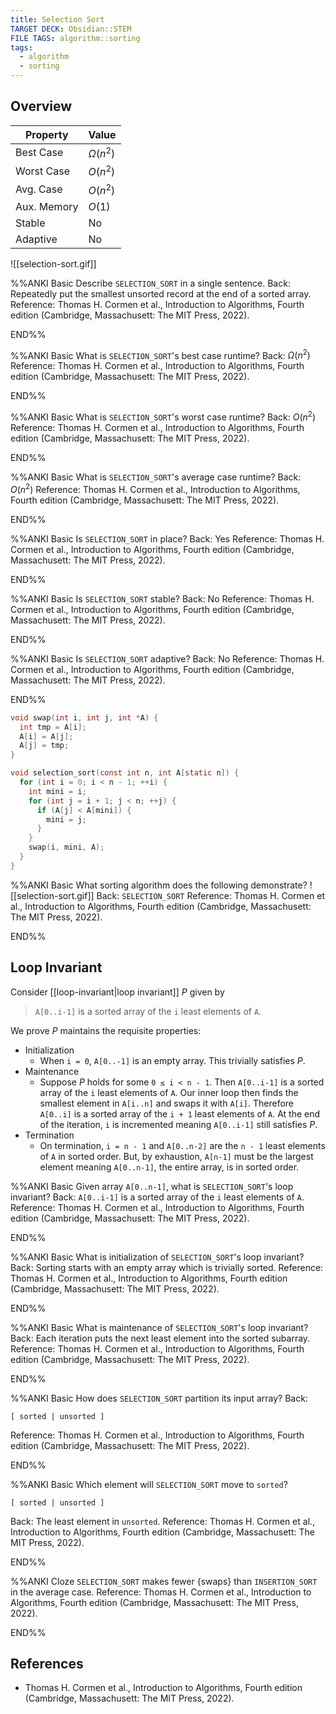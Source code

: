 ```yaml
---
title: Selection Sort
TARGET DECK: Obsidian::STEM
FILE TAGS: algorithm::sorting
tags:
  - algorithm
  - sorting
---
```


## Overview

Property    | Value
----------- | --------
Best Case   | $\Omega(n^2)$
Worst Case  | $O(n^2)$
Avg. Case   | $O(n^2)$
Aux. Memory | $O(1)$
Stable      | No
Adaptive    | No

![[selection-sort.gif]]


%%ANKI
Basic
Describe `SELECTION_SORT` in a single sentence.
Back: Repeatedly put the smallest unsorted record at the end of a sorted array.
Reference: Thomas H. Cormen et al., Introduction to Algorithms, Fourth edition (Cambridge, Massachusett: The MIT Press, 2022).
<!--ID: 1707589393190-->
END%%

%%ANKI
Basic
What is `SELECTION_SORT`'s best case runtime?
Back: $\Omega(n^2)$
Reference: Thomas H. Cormen et al., Introduction to Algorithms, Fourth edition (Cambridge, Massachusett: The MIT Press, 2022).
<!--ID: 1707398773323-->
END%%

%%ANKI
Basic
What is `SELECTION_SORT`'s worst case runtime?
Back: $O(n^2)$
Reference: Thomas H. Cormen et al., Introduction to Algorithms, Fourth edition (Cambridge, Massachusett: The MIT Press, 2022).
<!--ID: 1707398773326-->
END%%

%%ANKI
Basic
What is `SELECTION_SORT`'s average case runtime?
Back: $O(n^2)$
Reference: Thomas H. Cormen et al., Introduction to Algorithms, Fourth edition (Cambridge, Massachusett: The MIT Press, 2022).
<!--ID: 1707398773327-->
END%%

%%ANKI
Basic
Is `SELECTION_SORT` in place?
Back: Yes
Reference: Thomas H. Cormen et al., Introduction to Algorithms, Fourth edition (Cambridge, Massachusett: The MIT Press, 2022).
<!--ID: 1707398773328-->
END%%

%%ANKI
Basic
Is `SELECTION_SORT` stable?
Back: No
Reference: Thomas H. Cormen et al., Introduction to Algorithms, Fourth edition (Cambridge, Massachusett: The MIT Press, 2022).
<!--ID: 1707398773330-->
END%%

%%ANKI
Basic
Is `SELECTION_SORT` adaptive?
Back: No
Reference: Thomas H. Cormen et al., Introduction to Algorithms, Fourth edition (Cambridge, Massachusett: The MIT Press, 2022).
<!--ID: 1707504634778-->
END%%

```c
void swap(int i, int j, int *A) {
  int tmp = A[i];
  A[i] = A[j];
  A[j] = tmp;
}

void selection_sort(const int n, int A[static n]) {
  for (int i = 0; i < n - 1; ++i) {
	int mini = i;
    for (int j = i + 1; j < n; ++j) {
      if (A[j] < A[mini]) {
	    mini = j;
      }
    }
    swap(i, mini, A);
  }
}
```

%%ANKI
Basic
What sorting algorithm does the following demonstrate?
![[selection-sort.gif]]
Back: `SELECTION_SORT`
Reference: Thomas H. Cormen et al., Introduction to Algorithms, Fourth edition (Cambridge, Massachusett: The MIT Press, 2022).
<!--ID: 1707400943836-->
END%%

## Loop Invariant

Consider [[loop-invariant|loop invariant]] $P$ given by

> `A[0..i-1]` is a sorted array of the `i` least elements of `A`.

We prove $P$ maintains the requisite properties:

* Initialization
	* When `i = 0`, `A[0..-1]` is an empty array. This trivially satisfies $P$.
* Maintenance
	* Suppose $P$ holds for some `0 ≤ i < n - 1`. Then `A[0..i-1]` is a sorted array of the `i` least elements of `A`. Our inner loop then finds the smallest element in `A[i..n]` and swaps it with `A[i]`. Therefore `A[0..i]` is a sorted array of the `i + 1` least elements of `A`. At the end of the iteration, `i` is incremented meaning `A[0..i-1]` still satisfies $P$.
* Termination
	* On termination, `i = n - 1` and `A[0..n-2]` are the `n - 1` least elements of `A` in sorted order. But, by exhaustion, `A[n-1]` must be the largest element meaning `A[0..n-1]`, the entire array, is in sorted order.

%%ANKI
Basic
Given array `A[0..n-1]`, what is `SELECTION_SORT`'s loop invariant?
Back: `A[0..i-1]` is a sorted array of the `i` least elements of `A`.
Reference: Thomas H. Cormen et al., Introduction to Algorithms, Fourth edition (Cambridge, Massachusett: The MIT Press, 2022).
<!--ID: 1707398773331-->
END%%

%%ANKI
Basic
What is initialization of `SELECTION_SORT`'s loop invariant?
Back: Sorting starts with an empty array which is trivially sorted.
Reference: Thomas H. Cormen et al., Introduction to Algorithms, Fourth edition (Cambridge, Massachusett: The MIT Press, 2022).
<!--ID: 1707398773333-->
END%%

%%ANKI
Basic
What is maintenance of `SELECTION_SORT`'s loop invariant?
Back: Each iteration puts the next least element into the sorted subarray.
Reference: Thomas H. Cormen et al., Introduction to Algorithms, Fourth edition (Cambridge, Massachusett: The MIT Press, 2022).
<!--ID: 1707398773334-->
END%%

%%ANKI
Basic
How does `SELECTION_SORT` partition its input array?
Back:
```
[ sorted | unsorted ]
```
Reference: Thomas H. Cormen et al., Introduction to Algorithms, Fourth edition (Cambridge, Massachusett: The MIT Press, 2022).
<!--ID: 1707399790952-->
END%%

%%ANKI
Basic
Which element will `SELECTION_SORT` move to `sorted`?
```
[ sorted | unsorted ]
```
Back: The least element in `unsorted`.
Reference: Thomas H. Cormen et al., Introduction to Algorithms, Fourth edition (Cambridge, Massachusett: The MIT Press, 2022).
<!--ID: 1707399790955-->
END%%

%%ANKI
Cloze
`SELECTION_SORT` makes fewer {swaps} than `INSERTION_SORT` in the average case.
Reference: Thomas H. Cormen et al., Introduction to Algorithms, Fourth edition (Cambridge, Massachusett: The MIT Press, 2022).
<!--ID: 1708002177782-->
END%%

## References

* Thomas H. Cormen et al., Introduction to Algorithms, Fourth edition (Cambridge, Massachusett: The MIT Press, 2022).

